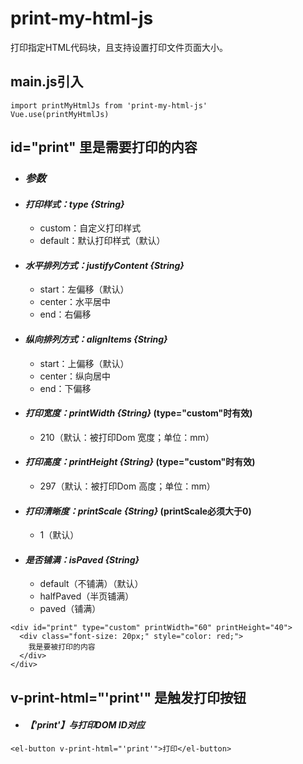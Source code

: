 # print-my-html-js
打印指定HTML代码块，且支持设置打印文件页面大小。

## main.js引入
```
import printMyHtmlJs from 'print-my-html-js'
Vue.use(printMyHtmlJs)
```
## id="print" 里是需要打印的内容
* ### _参数_
* #### _打印样式：type {String}_
  * custom：自定义打印样式
  * default：默认打印样式（默认）
* #### _水平排列方式：justifyContent {String}_
  * start：左偏移（默认）
  * center：水平居中
  * end：右偏移
* #### _纵向排列方式：alignItems {String}_
  * start：上偏移（默认）
  * center：纵向居中
  * end：下偏移
* #### _打印宽度：printWidth {String}_  (type="custom"时有效)
  * 210（默认：被打印Dom 宽度；单位：mm）
* #### _打印高度：printHeight {String}_  (type="custom"时有效)
  * 297（默认：被打印Dom 高度；单位：mm）
* #### _打印清晰度：printScale {String}_  (printScale必须大于0)
  * 1（默认）
* #### _是否铺满：isPaved {String}_
  * default（不铺满）（默认）
  * halfPaved（半页铺满）
  * paved（铺满）
```
<div id="print" type="custom" printWidth="60" printHeight="40">
  <div class="font-size: 20px;" style="color: red;">
    我是要被打印的内容
  </div>
</div>
```
## v-print-html="'print'" 是触发打印按钮
* #### _【'print'】与打印DOM ID对应_
```
<el-button v-print-html="'print'">打印</el-button>
```
